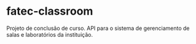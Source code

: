 # fatec-classroom
Projeto de conclusão de curso. API para o sistema de gerenciamento de salas e laboratórios da instituição.
